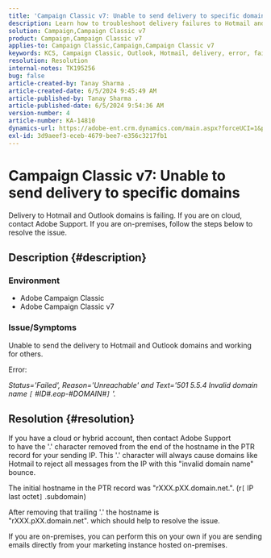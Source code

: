 ```yaml
---
title: 'Campaign Classic v7: Unable to send delivery to specific domains'
description: Learn how to troubleshoot delivery failures to Hotmail and Outlook domains.
solution: Campaign,Campaign Classic v7
product: Campaign,Campaign Classic v7
applies-to: Campaign Classic,Campaign,Campaign Classic v7
keywords: KCS, Campaign Classic, Outlook, Hotmail, delivery, error, failing
resolution: Resolution
internal-notes: TK195256
bug: false
article-created-by: Tanay Sharma .
article-created-date: 6/5/2024 9:45:49 AM
article-published-by: Tanay Sharma .
article-published-date: 6/5/2024 9:54:36 AM
version-number: 4
article-number: KA-14810
dynamics-url: https://adobe-ent.crm.dynamics.com/main.aspx?forceUCI=1&pagetype=entityrecord&etn=knowledgearticle&id=2784ba5d-2023-ef11-840b-6045bd0065b6
exl-id: 3d9aeef3-eceb-4679-bee7-e356c3217fb1
---
```

# Campaign Classic v7: Unable to send delivery to specific domains


Delivery to Hotmail and Outlook domains is failing. If you are on cloud, contact Adobe Support. If you are on-premises, follow the steps below to resolve the issue.

## Description {#description}


### Environment

- Adobe Campaign Classic
- Adobe Campaign Classic v7


### Issue/Symptoms

Unable to send the delivery to Hotmail and Outlook domains and working for others.

Error:

*Status='Failed', Reason='Unreachable' and Text='501 5.5.4 Invalid domain name `[` #ID#.eop-#DOMAIN#`]` '.*





## Resolution {#resolution}


If you have a cloud or hybrid account, then contact Adobe Support to have the '.' character removed from the end of the hostname in the PTR record for your sending IP. This '.' character will always cause domains like Hotmail to reject all messages from the IP with this "invalid domain name" bounce.

The initial hostname in the PTR record was "rXXX.pXX.domain.net.". (r`[` IP last octet`]` .subdomain)

After removing that trailing '.' the hostname is "rXXX.pXX.domain.net". which should help to resolve the issue.

If you are on-premises, you can perform this on your own if you are sending emails directly from your marketing instance hosted on-premises.
